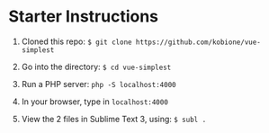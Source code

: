 # Starter Instructions

1. Cloned this repo: `$ git clone https://github.com/kobione/vue-simplest`

2. Go into the directory: `$ cd vue-simplest`

3. Run a PHP server: `php -S localhost:4000`

4. In your browser, type in `localhost:4000`

5. View the 2 files in Sublime Text 3, using: `$ subl .`